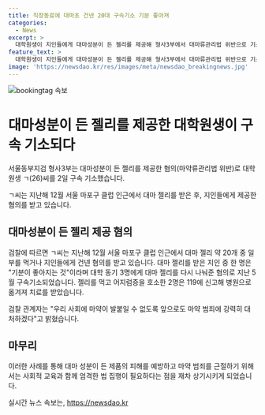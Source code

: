 ```yaml
---
title: 직장동료에 대마초 건넨 20대 구속기소 기분 좋아져
categories:
  - News
excerpt: >
  대학원생이 지인들에게 대마성분이 든 젤리를 제공해 형사3부에서 대마류관리법 위반으로 기소됐다. ㄱ씨는 외국인으로부터 대마 젤리를 받아 지인들에게 나눠준 혐의를 받고 있으며, 이로 인해 2명이 어지러움을 호소하며 병원으로 옮겨졌다. 검찰은 마약 범죄에 강력히 대처하겠다고 밝혔다.
feature_text: >
  대학원생이 지인들에게 대마성분이 든 젤리를 제공해 형사3부에서 대마류관리법 위반으로 기소됐다. ㄱ씨는 외국인으로부터 대마 젤리를 받아 지인들에게 나눠준 혐의를 받고 있으며, 이로 인해 2명이 어지러움을 호소하며 병원으로 옮겨졌다. 검찰은 마약 범죄에 강력히 대처하겠다고 밝혔다.
image: 'https://newsdao.kr/res/images/meta/newsdao_breakingnews.jpg'
---
```


<p><img src="https://newsdao.kr/res/images/meta/newsdao_breakingnews.jpg" alt="bookingtag 속보" /></p>

<h1>대마성분이 든 젤리를 제공한 대학원생이 구속 기소되다</h1>

<p>서울동부지검 형사3부는 대마성분이 든 젤리를 제공한 혐의(마약류관리법 위반)로 대학원생 ㄱ(26)씨를 2일 구속 기소했습니다.</p>

<p data-ke-size="size16">ㄱ씨는 지난해 12월 서울 마포구 클럽 인근에서 대마 젤리를 받은 후, 지인들에게 제공한 혐의를 받고 있습니다.</p>

<h2 data-ke-size="size26">대마성분이 든 젤리 제공 혐의</h2>

<p>검찰에 따르면 ㄱ씨는 지난해 12월 서울 마포구 클럽 인근에서 대마 젤리 약 20개 중 일부를 먹거나 지인들에게 건넨 혐의를 받고 있습니다. 대마 젤리를 받은 지인 중 한 명은 "기분이 좋아지는 것"이라며 대학 동기 3명에게 대마 젤리를 다시 나눠준 혐의로 지난 5월 구속기소되었습니다. 젤리를 먹고 어지럼증을 호소한 2명은 119에 신고해 병원으로 옮겨져 치료를 받았습니다.</p>

<p data-ke-size="size16">검찰 관계자는 "우리 사회에 마약이 발붙일 수 없도록 앞으로도 마약 범죄에 강력히 대처하겠다"고 밝혔습니다.</p>

<h2 data-ke-size="size26">마무리</h2>

<p>이러한 사례를 통해 대마 성분이 든 제품의 피해를 예방하고 마약 범죄를 근절하기 위해서는 사회적 교육과 함께 엄격한 법 집행이 필요하다는 점을 재차 상기시키게 되었습니다.</p>
실시간 뉴스 속보는, <a href="https://newsdao.kr" rel="dofollow">https://newsdao.kr</a>


